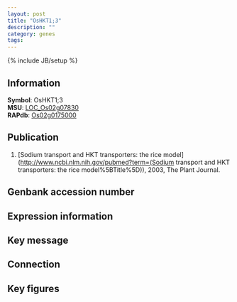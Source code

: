 ```yaml
---
layout: post
title: "OsHKT1;3"
description: ""
category: genes
tags: 
---
```

{% include JB/setup %}

## Information
__Symbol__: OsHKT1;3  
__MSU__: [LOC_Os02g07830](http://rice.plantbiology.msu.edu/cgi-bin/ORF_infopage.cgi?orf=LOC_Os02g07830)  
__RAPdb__: [Os02g0175000](http://rapdb.dna.affrc.go.jp/viewer/gbrowse_details/irgsp1?name=Os02g0175000)  

## Publication
1. [Sodium transport and HKT transporters: the rice model](http://www.ncbi.nlm.nih.gov/pubmed?term=(Sodium transport and HKT transporters: the rice model%5BTitle%5D)), 2003, The Plant Journal.

## Genbank accession number

## Expression information

## Key message

## Connection

## Key figures


